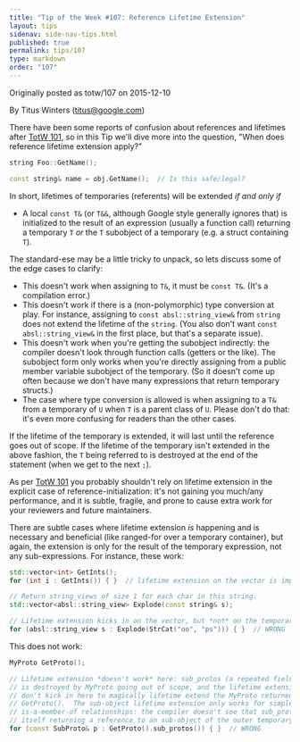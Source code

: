 ```yaml
---
title: "Tip of the Week #107: Reference Lifetime Extension"
layout: tips
sidenav: side-nav-tips.html
published: true
permalink: tips/107
type: markdown
order: "107"
---
```


Originally posted as totw/107 on 2015-12-10

By Titus Winters (titus@google.com)

There have been some reports of confusion about references and lifetimes after
[TotW 101](/tips/101), so in this Tip we'll dive more into the question, "When does
reference lifetime extension apply?"

```c++
string Foo::GetName();

const string& name = obj.GetName();  // Is this safe/legal?
```

In short, lifetimes of temporaries (referents) will be extended *if and only if*

*   A local `const T&` (or `T&&`, although Google style generally ignores that)
    is initialized to the result of an expression (usually a function call)
    returning a temporary `T` *or* the `T` subobject of a temporary (e.g. a
    struct containing `T`).

The standard-ese may be a little tricky to unpack, so lets discuss some of the
edge cases to clarify:

*   This doesn't work when assigning to `T&`, it must be `const T&`. (It's a
    compilation error.)
*   This doesn't work if there is a (non-polymorphic) type conversion at
    play. For instance, assigning to `const absl::string_view&` from `string`
    does not extend the lifetime of the `string`. (You also don't want `const
    absl::string_view&` in the first place, but that's a separate issue).
*   This doesn't work when you're getting the subobject indirectly: the compiler
    doesn't look through function calls (getters or the like). The subobject
    form only works when you're directly assigning from a public member variable
    subobject of the temporary. (So it doesn't come up often because we don't
    have many expressions that return temporary structs.)
*   The case where type conversion is allowed is when assigning to a `T&` from a
    temporary of `U` when `T` is a parent class of `U`. Please don't do that:
    it's even more confusing for readers than the other cases.

If the lifetime of the temporary is extended, it will last until the reference
goes out of scope. If the lifetime of the temporary isn't extended in the above
fashion, the `T` being referred to is destroyed at the end of the statement
(when we get to the next `;`).

As per [TotW 101](/tips/101) you probably shouldn't rely on lifetime extension
in the explicit case of reference-initialization: it's not gaining you much/any
performance, and it is subtle, fragile, and prone to cause extra work for your
reviewers and future maintainers.

There are subtle cases where lifetime extension *is* happening and is necessary
and beneficial (like ranged-for over a temporary container), but again, the
extension is only for the result of the temporary expression, not any
sub-expressions. For instance, these work:

```c++
std::vector<int> GetInts();
for (int i : GetInts()) { }  // lifetime extension on the vector is important

// Return string_views of size 1 for each char in this string.
std::vector<absl::string_view> Explode(const string& s);

// Lifetime extension kicks in on the vector, but *not* on the temporary string!
for (absl::string_view s : Explode(StrCat("oo", "ps"))) { }  // WRONG
```

This does not work:

```c++
MyProto GetProto();

// Lifetime extension *doesn't work* here: sub_protos (a repeated field)
// is destroyed by MyProto going out of scope, and the lifetime extension rules
// don't kick in here to magically lifetime extend the MyProto returned by
// GetProto().  The sub-object lifetime extension only works for simple
// is-a-member-of relationships: the compiler doesn't see that sub_protos()
// itself returning a reference to an sub-object of the outer temporary.
for (const SubProto& p : GetProto().sub_protos()) { }  // WRONG
```
